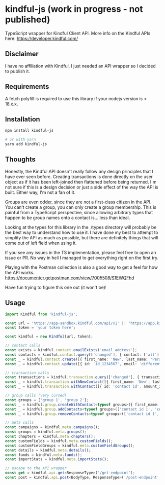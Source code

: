# kindful-js (work in progress - not published)

TypeScript wrapper for Kindful Client API. More info on the Kindful APIs here: <https://developer.kindful.com/>

## Disclaimer

I have no affiliation with Kindful, I just needed an API wrapper so I decided to publish it.

## Requirements

A fetch polyfill is required to use this library if your nodejs version is < 18.x.x.

## Installation

```sh
npm install kindful-js

# or with yarn
yarn add kindful-js
```

## Thoughts

Honestly, the Kindful API doesn't really follow any design principles that I have ever seen before. Creating transactions is done directly on the user object as if it has been left-joined then flattened before being returned. I'm not sure if this is a design decision or just a side effect of the way the API is built. Either way, I'm not a fan of it.

Groups are even odder, since they are not a first-class citizen in the API. You can't create a group, you can only create a group membership. This is painful from a TypeScript perspective, since allowing arbitrary types that happen to be group names onto a contact is... less than ideal.

Looking at the types for this library in the ./types directory will probably be the best way to understand how to use it. I have done my best to attempt to simplify the API as much as possible, but there are definitely things that will come out of left field when using it.

If you see any issues in the TS implementation, please feel free to open an issue or PR. No way in hell I managed to get everything right on the first try.

Playing with the Postman collection is also a good way to get a feel for how the API works. <https://documenter.getpostman.com/view/7005508/S1EWQFhd>

Have fun trying to figure this one out (it won't be)!

## Usage

```ts
import Kindful from 'kindful-js';

const url = 'https://app-sandbox.kindful.com/api/v1' || 'https://app.kindful.com/api/v1';
const token = 'your token here';

const kindful = new Kindful(url, token);

// contact calls
const exists = kindful.contact.emailExists('email address');
const contacts = kindful.contact.query(['changed'], { contact: ['all'] });
const _ = kindful.contact.create([{ first_name: 'New', last_name: 'Person', email: 'new@person.com' }]);
const _ = kindful.contact.update([{ id: 'id_1234567', email: 'different@person.com' }]);

// transaction calls
const transactions = kindful.transaction.query(['changed'], { transaction: ['all'], contact: ['all'] });
const _ = kindful.transaction.withNewContact([{ first_name: 'New', last_name: 'Person', email: 'new@person.com', amount_in_cents: 500, transaction_time: new Date().toISOString(), fund: 'General', fund_id: '1' }]);
const _ = kindful.transaction.withContact([{ id: 'contact id', amount_in_cents: 500, transaction_time: new Date().toISOString(), fund: 'General', fund_id: '1' }]);

// group calls (very cursed)
const groups = ['group 1', 'group 2'];
const _ = kindful.group.createWithContact<typeof groups>({ first_name: 'New', last_name: 'Person', email: 'new@person.com' }, groups);
const _ = kindful.group.addContacts<typeof groups>(['contact id 1', 'contact id 2'], groups); // might also create a group if it doesn't exist? not sure
const _ = kindful.group.removeContacts<typeof groups>(['contact id 1', 'contact id 2'], groups);

// meta calls
const campaigns = kindful.meta.campaigns();
const groups = kindful.meta.groups();
const chapters = kindful.meta.chapters();
const customFields = kindful.meta.customFields();
const customFieldGroups = kindful.meta.customFieldGroups();
const details = kindful.meta.details();
const funds = kindful.meta.funds();
const importStats = kindful.meta.importStats();

// escape to the API wrapper
const get = kindful.api.get<ResponseType>('/get-endpoint');
const post = kindful.api.post<BodyType, ResponseType>('/post-endpoint', { body: 'here' });
```
